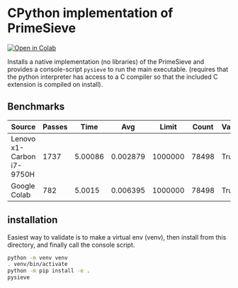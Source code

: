 # CPython implementation of PrimeSieve

[![Open in Colab](https://colab.research.google.com/assets/colab-badge.svg)](https://colab.research.google.com/github/1mikegrn/pysieve/blob/master/jupyter/pysieve.ipynb)


Installs a native implementation (no libraries) of the PrimeSieve and provides a
console-script `pysieve` to run the main executable. (requires that the python interpreter has access to a C compiler so that the included C extension is compiled on install).

## Benchmarks

|Source|Passes|Time|Avg|Limit|Count|Valid|
|---|---|-----|---|---|---|---|
Lenovo x1-Carbon i7-9750H|1737|5.00086|0.002879|1000000|78498|True|
Google Colab|782|5.0015|0.006395|1000000|78498|True|

## installation

Easiest way to validate is to make a virtual env (venv), then install from this directory, and finally call the console script.

```bash
python -m venv venv
. venv/bin/activate
python -m pip install -e .
pysieve
```